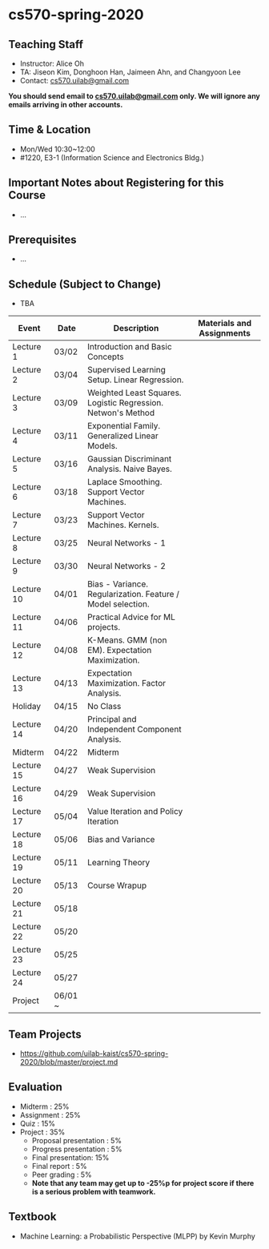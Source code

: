 # cs570-spring-2020

## Teaching Staff

- Instructor: Alice Oh
- TA: Jiseon Kim, Donghoon Han, Jaimeen Ahn, and Changyoon Lee
- Contact: cs570.uilab@gmail.com

**You should send email to cs570.uilab@gmail.com only. We will ignore any emails arriving in other accounts.**

## Time & Location
- Mon/Wed 10:30~12:00
- #1220, E3-1 (Information Science and Electronics Bldg.)

## Important Notes about Registering for this Course

- ...

## Prerequisites  

- ...

## Schedule (Subject to Change)

- TBA

| Event      | Date  | Description                                                  | Materials and Assignments |
|------------|-------|--------------------------------------------------------------|---------------------------|
| Lecture 1  | 03/02   | Introduction and Basic Concepts                              |                           |
| Lecture 2  | 03/04   | Supervised Learning Setup. Linear Regression.                |                           |
| Lecture 3  | 03/09   | Weighted Least Squares. Logistic Regression. Netwon's Method |                           |
| Lecture 4  | 03/11  | Exponential Family. Generalized Linear Models.               |                           |
| Lecture 5  | 03/16  | Gaussian Discriminant Analysis. Naive Bayes.                 |                           |
| Lecture 6  | 03/18  | Laplace Smoothing. Support Vector Machines.                  |                           |
| Lecture 7  | 03/23  | Support Vector Machines. Kernels.                            |                           |
| Lecture 8  | 03/25  | Neural Networks - 1                                          |                           |
| Lecture 9  | 03/30  | Neural Networks - 2                                          |                           |
| Lecture 10 | 04/01   | Bias - Variance. Regularization. Feature / Model selection.  |                           |
| Lecture 11 | 04/06   | Practical Advice for ML projects.                            |                           |
| Lecture 12 | 04/08   | K-Means. GMM (non EM). Expectation Maximization.             |                           |
| Lecture 13 | 04/13  | Expectation Maximization. Factor Analysis.                   |                           |
| Holiday    | 04/15  | No Class                                                     |                           |
| Lecture 14 | 04/20  | Principal and Independent Component Analysis.                |                           |
| Midterm    | 04/22  | Midterm                                                      |                           |
| Lecture 15 | 04/27  | Weak Supervision                                             |                           |
| Lecture 16 | 04/29  | Weak Supervision                                             |                           |
| Lecture 17 | 05/04   | Value Iteration and Policy Iteration                         |                           |
| Lecture 18 | 05/06   | Bias and Variance                                            |                           |
| Lecture 19 | 05/11  | Learning Theory                                              |                           |
| Lecture 20 | 05/13  | Course Wrapup                                                |                           |
| Lecture 21 | 05/18  |                                                              |                           |
| Lecture 22 | 05/20  |                                                              |                           |
| Lecture 23 | 05/25  |                                                              |                           |
| Lecture 24 | 05/27  |                                                              |                           |
| Project    | 06/01 ~ |                                                              |                           |

## Team Projects

- https://github.com/uilab-kaist/cs570-spring-2020/blob/master/project.md

## Evaluation

* Midterm : 25%
* Assignment : 25%
* Quiz : 15%
* Project : 35%
  * Proposal presentation : 5%
  * Progress presentation : 5%
  * Final presentation: 15%
  * Final report : 5%
  * Peer grading : 5%
  * **Note that any team may get up to -25%p for project score if there is a serious problem with teamwork.**

## Textbook

- Machine Learning: a Probabilistic Perspective (MLPP) by Kevin Murphy
